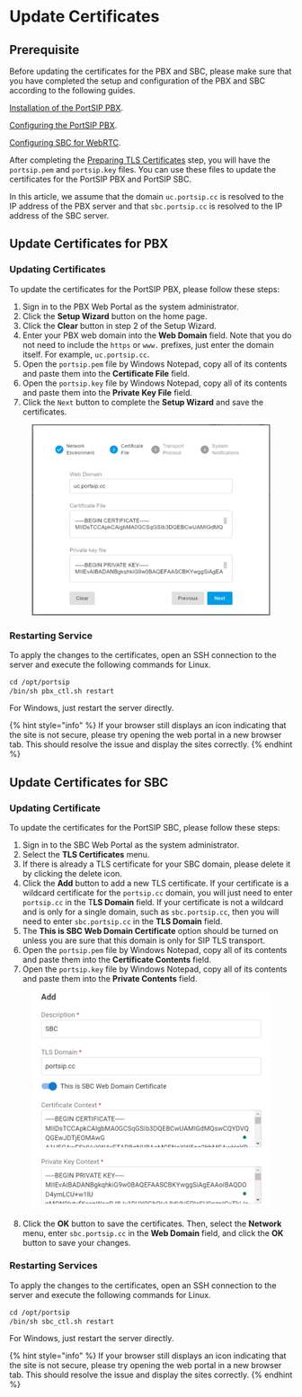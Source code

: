 # Update Certificates

## Prerequisite

Before updating the certificates for the PBX and SBC, please make sure that you have completed the setup and configuration of the PBX and SBC according to the following guides.

[Installation of the PortSIP PBX](broken-reference).

[Configuring the PortSIP PBX](../2-configuring-the-portsip-pbx.md).

[Configuring SBC for WebRTC](../9-configuring-portsip-sbc/).

After completing the [Preparing TLS Certificates](preparing-tls-certificates.md) step, you will have the `portsip.pem` and `portsip.key` files. You can use these files to update the certificates for the PortSIP PBX and PortSIP SBC.

In this article, we assume that the domain `uc.portsip.cc` is resolved to the IP address of the PBX server and that `sbc.portsip.cc` is resolved to the IP address of the SBC server.

## Update Certificates for PBX

### Updating Certificates

To update the certificates for the PortSIP PBX, please follow these steps:

1. Sign in to the PBX Web Portal as the system administrator.
2. Click the **Setup Wizard** button on the home page.
3. Click the **Clear** button in step 2 of the Setup Wizard.
4. Enter your PBX web domain into the **Web Domain** field. Note that you do not need to include the `https` or `www.` prefixes, just enter the domain itself. For example, `uc.portsip.cc`.
5. Open the `portsip.pem` file by Windows Notepad, copy all of its contents and paste them into the **Certificate File** field.
6. Open the `portsip.key` file by Windows Notepad, copy all of its contents and paste them into the **Private Key File** field.
7. Click the `Next` button to complete the **Setup Wizard** and save the certificates.

<figure><img src="../../../.gitbook/assets/update_pbx_certs.png" alt="" width="563"><figcaption></figcaption></figure>

### Restarting Service

To apply the changes to the certificates, open an SSH connection to the server and execute the following commands for Linux.

```
cd /opt/portsip
/bin/sh pbx_ctl.sh restart
```

For Windows, just restart the server directly.

{% hint style="info" %}
If your browser still displays an icon indicating that the site is not secure, please try opening the web portal in a new browser tab. This should resolve the issue and display the sites correctly.
{% endhint %}

## Update Certificates for SBC

### Updating Certificate

To update the certificates for the PortSIP SBC, please follow these steps:

1. Sign in to the SBC Web Portal as the system administrator.
2. Select the **TLS Certificates** menu.
3. If there is already a TLS certificate for your SBC domain, please delete it by clicking the delete icon.
4. Click the **Add** button to add a new TLS certificate. If your certificate is a wildcard certificate for the `portsip.cc` domain, you will just need to enter `portsip.cc` in the T**LS Domain** field. If your certificate is not a wildcard and is only for a single domain, such as `sbc.portsip.cc`, then you will need to enter `sbc.portsip.cc` in the **TLS Domain** field.
5. The **This is SBC Web Domain Certificate** option should be turned on unless you are sure that this domain is only for SIP TLS transport.
6. Open the `portsip.pem` file by Windows Notepad, copy all of its contents and paste them into the **Certificate Contents** field.
7. Open the `portsip.key` file by Windows Notepad, copy all of its contents and paste them into the **Private Contents** field.

<figure><img src="../../../.gitbook/assets/update_sbc_certs.png" alt="" width="563"><figcaption></figcaption></figure>

8. Click the **OK** button to save the certificates. Then, select the **Network** menu, enter `sbc.portsip.cc` in the **Web Domain** field, and click the **OK** button to save your changes.

### Restarting Services

To apply the changes to the certificates, open an SSH connection to the server and execute the following commands for Linux.

```
cd /opt/portsip
/bin/sh sbc_ctl.sh restart
```

For Windows, just restart the server directly.

{% hint style="info" %}
If your browser still displays an icon indicating that the site is not secure, please try opening the web portal in a new browser tab. This should resolve the issue and display the sites correctly.
{% endhint %}



